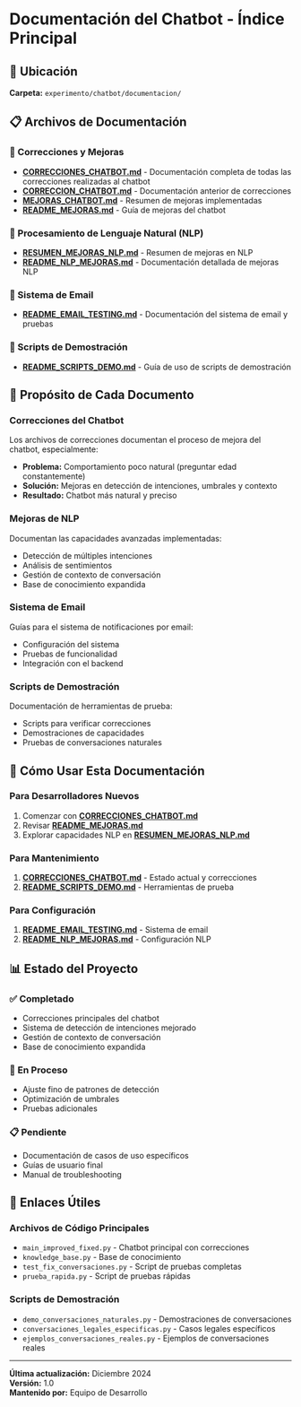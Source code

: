 # Documentación del Chatbot - Índice Principal

## 📁 Ubicación
**Carpeta:** `experimento/chatbot/documentacion/`

## 📋 Archivos de Documentación

### 🔧 Correcciones y Mejoras
- **[CORRECCIONES_CHATBOT.md](./CORRECCIONES_CHATBOT.md)** - Documentación completa de todas las correcciones realizadas al chatbot
- **[CORRECCION_CHATBOT.md](./CORRECCION_CHATBOT.md)** - Documentación anterior de correcciones
- **[MEJORAS_CHATBOT.md](./MEJORAS_CHATBOT.md)** - Resumen de mejoras implementadas
- **[README_MEJORAS.md](./README_MEJORAS.md)** - Guía de mejoras del chatbot

### 🤖 Procesamiento de Lenguaje Natural (NLP)
- **[RESUMEN_MEJORAS_NLP.md](./RESUMEN_MEJORAS_NLP.md)** - Resumen de mejoras en NLP
- **[README_NLP_MEJORAS.md](./README_NLP_MEJORAS.md)** - Documentación detallada de mejoras NLP

### 📧 Sistema de Email
- **[README_EMAIL_TESTING.md](./README_EMAIL_TESTING.md)** - Documentación del sistema de email y pruebas

### 🧪 Scripts de Demostración
- **[README_SCRIPTS_DEMO.md](./README_SCRIPTS_DEMO.md)** - Guía de uso de scripts de demostración

## 🎯 Propósito de Cada Documento

### Correcciones del Chatbot
Los archivos de correcciones documentan el proceso de mejora del chatbot, especialmente:
- **Problema:** Comportamiento poco natural (preguntar edad constantemente)
- **Solución:** Mejoras en detección de intenciones, umbrales y contexto
- **Resultado:** Chatbot más natural y preciso

### Mejoras de NLP
Documentan las capacidades avanzadas implementadas:
- Detección de múltiples intenciones
- Análisis de sentimientos
- Gestión de contexto de conversación
- Base de conocimiento expandida

### Sistema de Email
Guías para el sistema de notificaciones por email:
- Configuración del sistema
- Pruebas de funcionalidad
- Integración con el backend

### Scripts de Demostración
Documentación de herramientas de prueba:
- Scripts para verificar correcciones
- Demostraciones de capacidades
- Pruebas de conversaciones naturales

## 🚀 Cómo Usar Esta Documentación

### Para Desarrolladores Nuevos
1. Comenzar con **[CORRECCIONES_CHATBOT.md](./CORRECCIONES_CHATBOT.md)**
2. Revisar **[README_MEJORAS.md](./README_MEJORAS.md)**
3. Explorar capacidades NLP en **[RESUMEN_MEJORAS_NLP.md](./RESUMEN_MEJORAS_NLP.md)**

### Para Mantenimiento
1. **[CORRECCIONES_CHATBOT.md](./CORRECCIONES_CHATBOT.md)** - Estado actual y correcciones
2. **[README_SCRIPTS_DEMO.md](./README_SCRIPTS_DEMO.md)** - Herramientas de prueba

### Para Configuración
1. **[README_EMAIL_TESTING.md](./README_EMAIL_TESTING.md)** - Sistema de email
2. **[README_NLP_MEJORAS.md](./README_NLP_MEJORAS.md)** - Configuración NLP

## 📊 Estado del Proyecto

### ✅ Completado
- Correcciones principales del chatbot
- Sistema de detección de intenciones mejorado
- Gestión de contexto de conversación
- Base de conocimiento expandida

### 🔄 En Proceso
- Ajuste fino de patrones de detección
- Optimización de umbrales
- Pruebas adicionales

### 📋 Pendiente
- Documentación de casos de uso específicos
- Guías de usuario final
- Manual de troubleshooting

## 🔗 Enlaces Útiles

### Archivos de Código Principales
- `main_improved_fixed.py` - Chatbot principal con correcciones
- `knowledge_base.py` - Base de conocimiento
- `test_fix_conversaciones.py` - Script de pruebas completas
- `prueba_rapida.py` - Script de pruebas rápidas

### Scripts de Demostración
- `demo_conversaciones_naturales.py` - Demostraciones de conversaciones
- `conversaciones_legales_especificas.py` - Casos legales específicos
- `ejemplos_conversaciones_reales.py` - Ejemplos de conversaciones reales

---

**Última actualización:** Diciembre 2024  
**Versión:** 1.0  
**Mantenido por:** Equipo de Desarrollo 